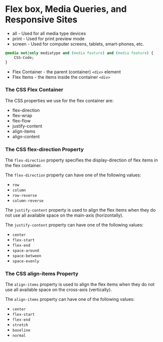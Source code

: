 # Flex box, Media Queries, and Responsive Sites 

- all - Used for all media type devices
- print - Used for print preview mode
- screen - Used for computer screens, tablets, smart-phones, etc.

```css
@media not|only mediatype and (media feature) and (media feature) {
    CSS-Code;
}
```

- Flex Container - the parent (container) ```<div>``` element
- Flex Items - the items inside the container ```<div>```

### The CSS Flex Container

The CSS properties we use for the flex container are:

- flex-direction
- flex-wrap
- flex-flow
- justify-content
- align-items
- align-content

### The CSS flex-direction Property

The `flex-direction` property specifies the display-direction of flex items in the flex container.

The `flex-direction` property can have one of the following values:

- `row`
- `column`
- `row-reverse`
- `column-reverse`

The `justify-content` property is used to align the flex items when they do not use all available space on the main-axis (horizontally).

The `justify-content` property can have one of the following values:

- `center`
- `flex-start`
- `flex-end`
- `space-around`
- `space-between`
- `space-evenly`

### The CSS align-items Property

The `align-items` property is used to align the flex items when they do not use all available space on the cross-axis (vertically).

The `align-items` property can have one of the following values:

- `center`
- `flex-start`
- `flex-end`
- `stretch`
- `baseline`
- `normal`